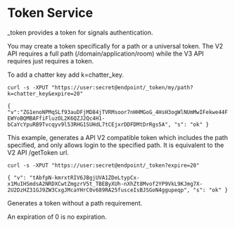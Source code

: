 # **Token Service**

_token provides a token for signals authentication.

You may create a token specifically for a path or a universal token. The V2 API requires a full path (/domain/application/room) while the V3 API requires just requires a token.

To add a chatter key add k=chatter_key.

`curl -s -XPUT "https://user:secret@endpoint/_token/my/path?k=chatter_key&expire=20"`


`{"v":"ZG1enoNPMqSLf93auDFjMD84jTVRMsoor7nHHMGoG_4HsH3ogWlNUmMwIFekwe44FEWYoBQMBAFfiFluzOL2K6QZJ2Qc4H1-bCaYcYpuRB9Tvcqyv9l53RHG1SUHdL7tCEjxrDDFDMtDrRgs5A","s": "ok"}`

This example, generates a API V2 compatible token which includes the path specified, and only allows login to the specified path. It is equivalent to the V2 API /getToken url.

`curl -s -XPUT "https://user:secret@endpoint/_token?expire=20"`

`{"v": "tAbfpN-kmrxtRIV6JBgjUVA1ZDeLtypCx-x1MuIHSmdsA2NRDXCwtZmgzrV5t_TBEByXUh-nXhZt8Mvof2YP9VkL9KJmg7X-2U2DzHZ31GJ9ZW3CxgJMcaYHrC0v689RA25fusceIsBJSGoN4ggupeqp","s": "ok"}`

Generates a token without a path requirement.

An expiration of 0 is no expiration.
